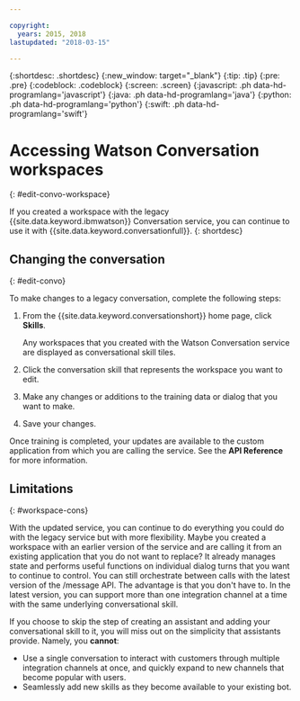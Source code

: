 ```yaml
---

copyright:
  years: 2015, 2018
lastupdated: "2018-03-15"

---
```


{:shortdesc: .shortdesc}
{:new_window: target="_blank"}
{:tip: .tip}
{:pre: .pre}
{:codeblock: .codeblock}
{:screen: .screen}
{:javascript: .ph data-hd-programlang='javascript'}
{:java: .ph data-hd-programlang='java'}
{:python: .ph data-hd-programlang='python'}
{:swift: .ph data-hd-programlang='swift'}

# Accessing Watson Conversation workspaces
{: #edit-convo-workspace}

If you created a workspace with the legacy {{site.data.keyword.ibmwatson}} Conversation service, you can continue to use it with {{site.data.keyword.conversationfull}}.
{: shortdesc}

## Changing the conversation
{: #edit-convo}

To make changes to a legacy conversation, complete the following steps:

1.  From the {{site.data.keyword.conversationshort}} home page, click **Skills**.

    Any workspaces that you created with the Watson Conversation service are displayed as conversational skill tiles.
1.  Click the conversation skill that represents the workspace you want to edit.
1.  Make any changes or additions to the training data or dialog that you want to make.
1.  Save your changes.

Once training is completed, your updates are available to the custom application from which you are calling the service. See the **API Reference** for more information.

## Limitations
{: #workspace-cons}

With the updated service, you can continue to do everything you could do with the legacy service but with more flexibility. Maybe you created a workspace with an earlier version of the service and are calling it from an existing application that you do not want to replace? It already manages state and performs useful functions on individual dialog turns that you want to continue to control. You can still orchestrate between calls with the latest version of the /message API. The advantage is that you don't have to. In the latest version, you can support more than one integration channel at a time with the same underlying conversational skill.

If you choose to skip the step of creating an assistant and adding your conversational skill to it, you will miss out on the simplicity that assistants provide. Namely, you **cannot**:

- Use a single conversation to interact with customers through multiple integration channels at once, and quickly expand to new channels that become popular with users.
- Seamlessly add new skills as they become available to your existing bot.
